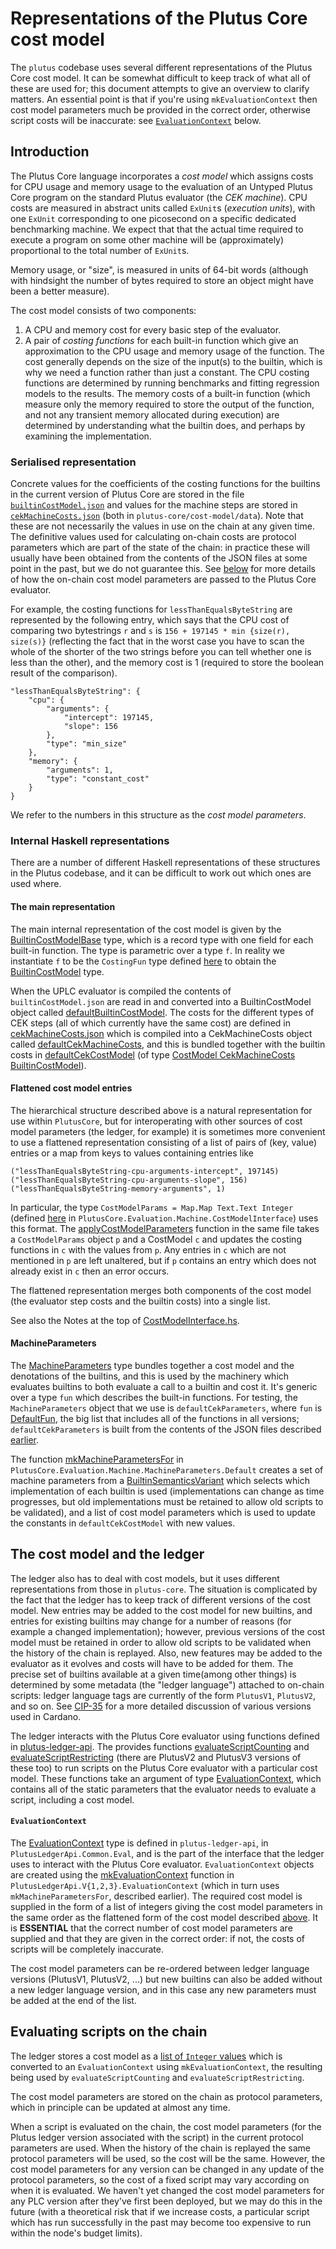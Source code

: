 # Representations of the Plutus Core cost model

The `plutus` codebase uses several different representations of the Plutus Core
cost model.  It can be somewhat difficult to keep track of what all of these are
used for; this document attempts to give an overview to clarify matters.  An
essential point is that if you're using `mkEvaluationContext` then cost model
parameters much be provided in the correct order, otherwise script costs
will be inaccurate: see [`EvaluationContext`](#evaluationcontext) below.

## Introduction

The Plutus Core language incorporates a _cost model_ which assigns costs for CPU
usage and memory usage to the evaluation of an Untyped Plutus Core program on
the standard Plutus evaluator (the _CEK machine_).  CPU costs are measured in
abstract units called `ExUnit`s (_execution units_), with one `ExUnit`
corresponding to one picosecond on a specific dedicated benchmarking machine.
We expect that that the actual time required to execute a program on some other
machine will be (approximately) proportional to the total number of `ExUnit`s.

Memory usage, or "size", is measured in units of 64-bit words (although with
hindsight the number of bytes required to store an object might have been a
better measure).

The cost model consists of two components:

  1. A CPU and memory cost for every basic step of the evaluator. 
  2. A pair of _costing functions_ for each built-in function which give an
     approximation to the CPU usage and memory usage of the function.  The cost
     generally depends on the size of the input(s) to the builtin, which is why
     we need a function rather than just a constant.  The CPU costing functions are
     determined by running benchmarks and fitting regression models to the
     results.  The memory costs of a built-in function (which measure only the
     memory required to store the output of the function, and not any transient
     memory allocated during execution) are determined by understanding what the
     builtin does, and perhaps by examining the implementation.

### Serialised representation

Concrete values for the coefficients of the costing functions for the builtins
in the current version of Plutus Core are stored in the file
[`builtinCostModel.json`](https://github.com/IntersectMBO/plutus/blob/master/plutus-core/cost-model/data/builtinCostModel.json)
and values for the machine steps are stored in
[`cekMachineCosts.json`](https://github.com/IntersectMBO/plutus/blob/master/plutus-core/cost-model/data/cekMachineCosts.json
) (both in `plutus-core/cost-model/data`). Note that these are not necessarily
the values in use on the chain at any given time.  The definitive values used
for calculating on-chain costs are protocol parameters which are part of the
state of the chain: in practice these will usually have been obtained from the
contents of the JSON files at some point in the past, but we do not guarantee
this.  See [below](#evaluating-scripts-on-the-chain) for more details of how the
on-chain cost model parameters are passed to the Plutus Core evaluator.

For example, the costing functions for `lessThanEqualsByteString` are
represented by the following entry, which says that the CPU cost of comparing
two bytestrings `r` and `s` is `156 + 197145 * min {size(r), size(s)}`
(reflecting the fact that in the worst case you have to scan the whole of the
shorter of the two strings before you can tell whether one is less than the
other), and the memory cost is 1 (required to store the boolean result of the
comparison).

    "lessThanEqualsByteString": {
        "cpu": {
            "arguments": {
                "intercept": 197145,
                "slope": 156
            },
            "type": "min_size"
        },
        "memory": {
            "arguments": 1,
            "type": "constant_cost"
        }
    }

We refer to the numbers in this structure as the _cost model parameters_.


### Internal Haskell representations
There are a number of different Haskell representations of these structures in the Plutus codebase,
and it can be difficult to work out which ones are used where.

#### The main representation

The main internal representation of the cost model is given by the
[BuiltinCostModelBase](https://github.com/IntersectMBO/plutus/blob/e773e58ea0e4a8088fed0ea5f934a7c413caa5b3/plutus-core/plutus-core/src/PlutusCore/Evaluation/Machine/BuiltinCostModel.hs#L70)
type, which is a record type with one field for each built-in function. The type
is parametric over a type `f`.  In reality we instantiate `f` to be the
`CostingFun` type defined
[here](https://github.com/IntersectMBO/plutus/blob/e773e58ea0e4a8088fed0ea5f934a7c413caa5b3/plutus-core/plutus-core/src/PlutusCore/Evaluation/Machine/CostingFun/Core.hs#L75)
to obtain the [BuiltinCostModel](https://github.com/IntersectMBO/plutus/blob/e773e58ea0e4a8088fed0ea5f934a7c413caa5b3/plutus-core/plutus-core/src/PlutusCore/Evaluation/Machine/BuiltinCostModel.hs#L57) type.

When the UPLC evaluator is compiled the contents of `builtinCostModel.json` are
read in and converted into a BuiltinCostModel object called
[defaultBuiltinCostModel](https://github.com/IntersectMBO/plutus/blob/e773e58ea0e4a8088fed0ea5f934a7c413caa5b3/plutus-core/plutus-core/src/PlutusCore/Evaluation/Machine/ExBudgetingDefaults.hs#L36).
The costs for the different types of CEK steps (all of which currently have the
same cost) are defined in
[cekMachineCosts.json](https://github.com/IntersectMBO/plutus/blob/master/plutus-core/cost-model/data/cekMachineCosts.json)
which is compiled into a CekMachineCosts object called [defaultCekMachineCosts](https://github.com/IntersectMBO/plutus/blob/b321575d9266b3358b9e728d064fc0bee4f355d7/plutus-core/plutus-core/src/PlutusCore/Evaluation/Machine/ExBudgetingDefaults.hs#L65),
and this is bundled together with the builtin costs in [defaultCekCostModel](https://github.com/IntersectMBO/plutus/blob/b321575d9266b3358b9e728d064fc0bee4f355d7/plutus-core/plutus-core/src/PlutusCore/Evaluation/Machine/ExBudgetingDefaults.hs#L69) (of
type [CostModel CekMachineCosts BuiltinCostModel](https://github.com/IntersectMBO/plutus/blob/e773e58ea0e4a8088fed0ea5f934a7c413caa5b3/plutus-core/plutus-core/src/PlutusCore/Evaluation/Machine/MachineParameters.hs#L28)).

#### Flattened cost model entries

The hierarchical structure described above is a natural representation for use
within `PlutusCore`, but for interoperating with other sources of cost model
parameters (the ledger, for example) it is sometimes more convenient to use a
flattened representation consisting of a list of pairs of (key, value) entries
or a map from keys to values containing entries like

```
("lessThanEqualsByteString-cpu-arguments-intercept", 197145)
("lessThanEqualsByteString-cpu-arguments-slope", 156)
("lessThanEqualsByteString-memory-arguments", 1)
```

In particular, the type `CostModelParams = Map.Map Text.Text Integer` (defined
[here](https://github.com/IntersectMBO/plutus/blob/b321575d9266b3358b9e728d064fc0bee4f355d7/plutus-core/plutus-core/src/PlutusCore/Evaluation/Machine/CostModelInterface.hs#L147)
in `PlutusCore.Evaluation.Machine.CostModelInterface`) uses this format.  The
[applyCostModelParameters](https://github.com/IntersectMBO/plutus/blob/e773e58ea0e4a8088fed0ea5f934a7c413caa5b3/plutus-core/plutus-core/src/PlutusCore/Evaluation/Machine/CostModelInterface.hs#L273)
function in the same file takes a `CostModelParams` object `p` and a CostModel `c`
and updates the costing functions in `c` with the values from `p`.  Any entries
in `c` which are not mentioned in `p` are left unaltered, but if `p` contains an
entry which does not already exist in `c` then an error occurs.

The flattened representation merges both components of the cost model (the
evaluator step costs and the builtin costs) into a single list.

See also the Notes at the top of
[CostModelInterface.hs](https://github.com/IntersectMBO/plutus/blob/e773e58ea0e4a8088fed0ea5f934a7c413caa5b3/plutus-core/plutus-core/src/PlutusCore/Evaluation/Machine/CostModelInterface.hs).


#### MachineParameters

The [MachineParameters](https://github.com/IntersectMBO/plutus/blob/e773e58ea0e4a8088fed0ea5f934a7c413caa5b3/plutus-core/plutus-core/src/PlutusCore/Evaluation/Machine/MachineParameters.hs#L39) type bundles together a cost model and the denotations of
the builtins, and this is used by the machinery which evaluates builtins to both
evaluate a call to a builtin and cost it.  It's generic over a type `fun` which
describes the built-in functions.  For testing,  the `MachineParameters` object
that we use is `defaultCekParameters`, where `fun` is
[DefaultFun](https://github.com/IntersectMBO/plutus/blob/b321575d9266b3358b9e728d064fc0bee4f355d7/plutus-core/plutus-core/src/PlutusCore/Default/Builtins.hs#L53),
the big list that includes all of the functions in all versions; `defaultCekParameters` is built from
the contents of the JSON files described [earlier](#serialised-representation).

The function
[mkMachineParametersFor](https://github.com/IntersectMBO/plutus/blob/e773e58ea0e4a8088fed0ea5f934a7c413caa5b3/plutus-core/plutus-core/src/PlutusCore/Evaluation/Machine/MachineParameters/Default.hs#L42)
in `PlutusCore.Evaluation.Machine.MachineParameters.Default` creates a set of
machine parameters from a
[BuiltinSemanticsVariant](https://github.com/IntersectMBO/plutus/blob/3617b1f318c1af25202b3ecec098ce18d3b7c875/plutus-core/plutus-core/src/PlutusCore/Default/Builtins.hs#L1056)
which selects which implementation of each builtin is used (implementations can
change as time progresses, but old implementations must be retained to allow old
scripts to be validated), and a list of cost model parameters which is used to
update the constants in `defaultCekCostModel` with new values.


## The cost model and the ledger

The ledger also has to deal with cost models, but it uses different
representations from those in `plutus-core`.  The situation is complicated by
the fact that the ledger has to keep track of different versions of the cost
model.  New entries may be added to the cost model for new builtins, and entries
for existing builtins may change for a number of reasons (for example a changed
implementation); however, previous versions of the cost model must be retained
in order to allow old scripts to be validated when the history of the chain is
replayed.  Also, new features may be added to the evaluator as it evolves and
costs will have to be added for them.  The precise set of builtins available at
a given time(among other things) is determined by some metadata (the "ledger
language") attached to on-chain scripts: ledger language tags are currently of
the form `PlutusV1`, `PlutusV2`, and so on.  See
[CIP-35](https://cips.cardano.org/cips/cip35/) for a more detailed discussion of
various versions used in Cardano.

The ledger interacts with the Plutus Core evaluator using functions defined in
[plutus-ledger-api](https://github.com/IntersectMBO/plutus/tree/master/plutus-ledger-api).
The provides functions
[evaluateScriptCounting](https://github.com/IntersectMBO/plutus/blob/e773e58ea0e4a8088fed0ea5f934a7c413caa5b3/plutus-ledger-api/src/PlutusLedgerApi/V1.hs#L158)
and
[evaluateScriptRestricting](https://github.com/IntersectMBO/plutus/blob/e773e58ea0e4a8088fed0ea5f934a7c413caa5b3/plutus-ledger-api/src/PlutusLedgerApi/V1.hs#L173)
(there are PlutusV2 and PlutusV3 versions of these too) to run scripts on the
Plutus Core evaluator with a particular cost model.  These functions take an
argument of type
[EvaluationContext](https://github.com/IntersectMBO/plutus/blob/b321575d9266b3358b9e728d064fc0bee4f355d7/plutus-ledger-api/src/PlutusLedgerApi/Common/Eval.hs#L116),
which contains all of the static parameters that the evaluator needs to evaluate
a script, including a cost model.  

#### `EvaluationContext`

The
[EvaluationContext](https://github.com/IntersectMBO/plutus/blob/b321575d9266b3358b9e728d064fc0bee4f355d7/plutus-ledger-api/src/PlutusLedgerApi/Common/Eval.hs#L116)
type is defined in `plutus-ledger-api`, in `PlutusLedgerApi.Common.Eval`, and is
the part of the interface that the ledger uses to interact with the Plutus Core
evaluator.  `EvaluationContext` objects are created using the
[mkEvaluationContext](https://github.com/IntersectMBO/plutus/blob/e773e58ea0e4a8088fed0ea5f934a7c413caa5b3/plutus-ledger-api/src/PlutusLedgerApi/V1/EvaluationContext.hs#L28)
function in `PlutusLedgerApi.V{1,2,3}.EvaluationContext` (which in turn uses
`mkMachineParametersFor`, described earlier). The required cost model is
supplied in the form of a list of integers giving the cost model parameters in
the same order as the flattened form of the cost model described
[above](#flattened-cost-model-entries).  It is **ESSENTIAL** that the correct
number of cost model parameters are supplied and that they are given in the
correct order: if not, the costs of scripts will be completely inaccurate.

The cost model parameters can be re-ordered between ledger language versions
(PlutusV1, PlutusV2, ...) but new builtins can also be added without a new
ledger language version, and in this case any new parameters must be added at
the end of the list.

## Evaluating scripts on the chain

The ledger stores a cost model as a [list of `Integer`
values](https://github.com/IntersectMBO/cardano-ledger/blob/330b42db03fec425ad72c98cb6931f979e59941b/eras/alonzo/impl/src/Cardano/Ledger/Alonzo/Scripts.hs#L330)
which is converted to an `EvaluationContext` using `mkEvaluationContext`, the
resulting being used by `evaluateScriptCounting` and `evaluateScriptRestricting`.

The cost model parameters are stored on the chain as protocol parameters, which
in principle can be updated at almost any time.

When a script is evaluated on the chain, the cost model parameters (for the
Plutus ledger version associated with the script) in the current protocol
parameters are used.  When the history of the chain is replayed the same
protocol parameters will be used, so the cost will be the same.  However, the
cost model parameters for any version can be changed in any update of the
protocol parameters, so the cost of a fixed script may vary according on when it
is evaluated.  We haven't yet changed the cost model parameters for any PLC
version after they've first been deployed, but we may do this in the future
(with a theoretical risk that if we increase costs, a particular script which
has run successfully in the past may become too expensive to run within the
node's budget limits).



